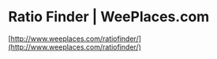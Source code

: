 <!--
id: 1301740950
link: http://tumblr.atmos.org/post/1301740950/ratio-finder-weeplaces-com
slug: ratio-finder-weeplaces-com
date: Tue Oct 12 2010 16:19:05 GMT-0700 (PDT)
publish: 2010-10-012
tags: 
title: Ratio Finder | WeePlaces.com
-->


Ratio Finder | WeePlaces.com
============================

[http://www.weeplaces.com/ratiofinder/](http://www.weeplaces.com/ratiofinder/)

